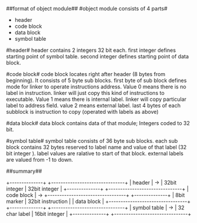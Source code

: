 ##format of object module##
#object module consists of 4 parts#
 * header
 * code block
 * data block
 * symbol table

#header#
header contains 2 integers 32 bit each. first integer defines starting point of symbol table. second 
integer defines starting point of data block.

#code block#
code block locates right after header (8 bytes from beginning).
It consists of 5 byte sub blocks. first byte of sub block defines mode for linker to operate 
instructions address. Value 0 means there is no label in instruction. linker will just copy this kind 
of instructions to executable. Value 1 means there is internal label. linker will copy particular 
label to address field. value 2 means external label. last 4 bytes of each subblock is instruction to 
copy (operated with labels as above)

#data block#
data block contains data of that module; Integers coded to 32 bit.

#symbol table#
symbol table consists of 36 byte sub blocks. each sub block contains 32 bytes reserved to label name 
and value of that label (32 bit integer ). label values are ralative to start of that block. external 
labels are valued from -1 to down.

##summary##

+--------------+    +-------------------------------+
| header       | -> | 32bit integer | 32bit integer |
+--------------+    +-------------------------------+
| code block   | -> +---------------------------------+
+--------------+    | 8bit marker | 32bit instruction |
| data block   |    +---------------------------------+
+--------------+    +-------------------------------+
| symbol table | -> | 32 char label | 16bit integer | 
+--------------+    +-------------------------------+
